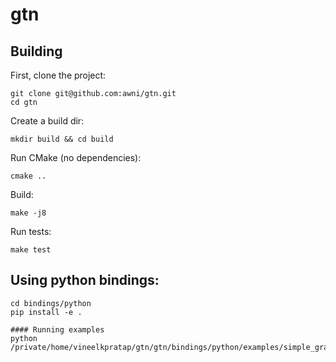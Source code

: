 # gtn

## Building

First, clone the project:
```
git clone git@github.com:awni/gtn.git
cd gtn
```

Create a build dir:
```
mkdir build && cd build
```

Run CMake (no dependencies):
```
cmake ..
```

Build:
```
make -j8
```

Run tests:
```
make test
```


## Using python bindings:
```
cd bindings/python
pip install -e .

#### Running examples
python /private/home/vineelkpratap/gtn/gtn/bindings/python/examples/simple_graph.py
```
